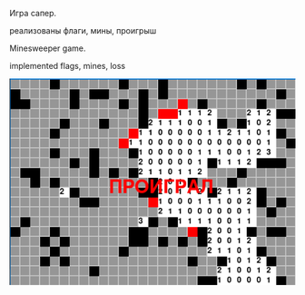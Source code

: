 Игра сапер.

реализованы флаги, мины, проигрыш

Minesweeper game.

implemented flags, mines, loss

![Screenshot_28.png](Screenshot_28.png)